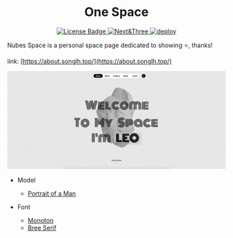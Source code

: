 <h1 align="center">
  <span>One Space</span>
</h1>

<div align="center">
  <a href="https://github.com/LHRUN/one-space/blob/main/LICENSE">
    <img src="https://img.shields.io/github/license/LHRUN/bubble" alt="License Badge"/>
  </a>
  <a href="https://github.com/LHRUN/one-space">
    <img src="https://img.shields.io/badge/Made%20with-Next%20%26%20Three-pink" alt="Next&Three" />
  </a>
  <a href="https://github.com/LHRUN/one-space">
    <img src="https://img.shields.io/badge/Deploy-Vercel-red" alt="deploy" />
  </a>
</div>

Nubes Space is a personal space page dedicated to showing ⭐️, thanks!

link: [https://about.songlh.top/](https://about.songlh.top/)

![](https://raw.githubusercontent.com/LHRUN/file-store/refs/heads/main/post/one-space-1.1.0.png)


+ Model
  - [Portrait of a Man](https://threedscans.com/uncategorized/portrait-of-a-man/)

+ Font
  - [Monoton](https://www.googlefonts.cn/specimen/Monoton)
  - [Bree Serif](https://www.googlefonts.cn/specimen/Bree+Serif)

